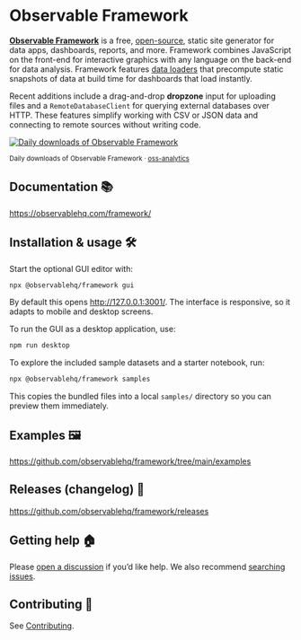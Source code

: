 # Observable Framework

[**Observable Framework**](https://observablehq.com/framework/) is a free, [open-source](./LICENSE), static site generator for data apps, dashboards, reports, and more. Framework combines JavaScript on the front-end for interactive graphics with any language on the back-end for data analysis. Framework features [data loaders](https://observablehq.com/framework/loaders) that precompute static snapshots of data at build time for dashboards that load instantly.

Recent additions include a drag-and-drop **dropzone** input for uploading files and a `RemoteDatabaseClient` for querying external databases over HTTP. These features simplify working with CSV or JSON data and connecting to remote sources without writing code.

<a href="https://observablehq.observablehq.cloud/oss-analytics/@observablehq/framework">
  <picture>
    <source media="(prefers-color-scheme: dark)" srcset="https://observablehq.observablehq.cloud/oss-analytics/@observablehq/framework/downloads-dark.svg">
    <img alt="Daily downloads of Observable Framework" src="https://observablehq.observablehq.cloud/oss-analytics/@observablehq/framework/downloads.svg">
  </picture>
</a>

<sub>Daily downloads of Observable Framework · [oss-analytics](https://observablehq.observablehq.cloud/oss-analytics/)</sub>

## Documentation 📚

https://observablehq.com/framework/

## Installation & usage 🛠️

Start the optional GUI editor with:

```sh
npx @observablehq/framework gui
```

By default this opens <http://127.0.0.1:3001/>. The interface is responsive, so it adapts to mobile and desktop screens.

To run the GUI as a desktop application, use:

```sh
npm run desktop
```

To explore the included sample datasets and a starter notebook, run:

```sh
npx @observablehq/framework samples
```

This copies the bundled files into a local `samples/` directory so you can preview them immediately.

## Examples 🖼️

https://github.com/observablehq/framework/tree/main/examples

## Releases (changelog) 🚀

https://github.com/observablehq/framework/releases

## Getting help 🏠

Please [open a discussion](https://github.com/observablehq/framework/discussions) if you’d like help. We also recommend [searching issues](https://github.com/observablehq/framework/issues).

## Contributing 🙏

See [Contributing](https://observablehq.com/framework/contributing).
